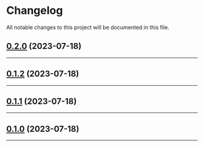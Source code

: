 <!--- BEGIN HEADER -->
# Changelog

All notable changes to this project will be documented in this file.
<!--- END HEADER -->

## [0.2.0](https://github.com/guanguans/monorepo-builder-worker/compare/v0.1.2...v0.2.0) (2023-07-18)


---

## [0.1.2](https://github.com/guanguans/monorepo-builder-worker/compare/v0.1.0...v0.1.2) (2023-07-18)


---

## [0.1.1](https://github.com/guanguans/monorepo-builder-worker/compare/v0.1.0...v0.1.1) (2023-07-18)


---

## [0.1.0](https://github.com/guanguans/monorepo-builder-worker/compare/0.0.0...v0.1.0) (2023-07-18)


---

